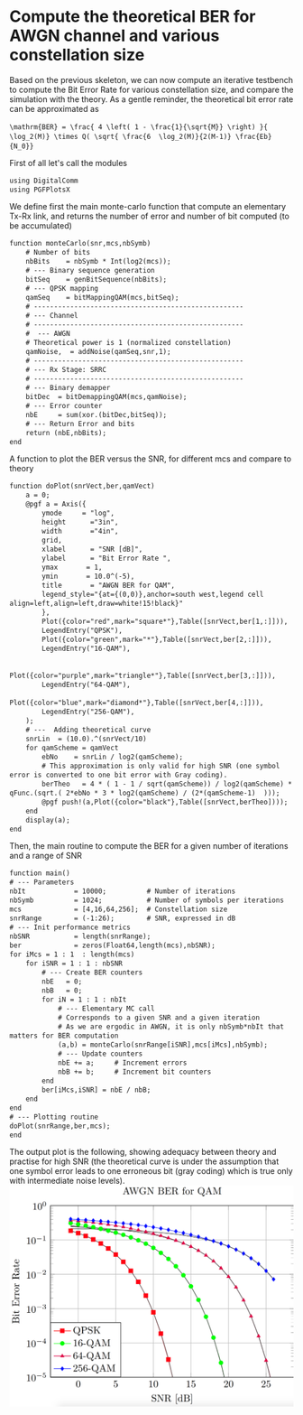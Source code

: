 # Compute the theoretical BER for AWGN channel and various constellation size

Based on the previous skeleton, we can now compute an iterative testbench to compute the Bit Error Rate for various constellation size, and compare the simulation with the theory.
As  a gentle reminder, the theoretical bit error rate can be approximated as

``\mathrm{BER} = \frac{ 4 \left( 1 - \frac{1}{\sqrt{M}} \right) }{ \log_2(M)} \times Q( \sqrt{ \frac{6  \log_2(M)}{2(M-1)} \frac{Eb}{N_0}}``

First of all let's call the modules

    using DigitalComm 
    using PGFPlotsX

We define first the main monte-carlo function that compute an elementary Tx-Rx link, and returns the number of error and number of bit computed (to be accumulated)

    function monteCarlo(snr,mcs,nbSymb) 
        # Number of bits  
        nbBits    = nbSymb * Int(log2(mcs));
        # --- Binary sequence generation 
        bitSeq    = genBitSequence(nbBits);
        # --- QPSK mapping
        qamSeq    = bitMappingQAM(mcs,bitSeq);
        # ---------------------------------------------------- 
        # --- Channel  
        # ---------------------------------------------------- 
        #  --- AWGN
        # Theoretical power is 1 (normalized constellation)
        qamNoise,  = addNoise(qamSeq,snr,1);
        # ----------------------------------------------------
        # --- Rx Stage: SRRC
        # ----------------------------------------------------
        # --- Binary demapper
        bitDec  = bitDemappingQAM(mcs,qamNoise);
        # --- Error counter 
        nbE     = sum(xor.(bitDec,bitSeq));
        # --- Return Error and bits 
        return (nbE,nbBits);
    end

A function to plot the BER versus the SNR, for different mcs and compare to theory

    function doPlot(snrVect,ber,qamVect)
        a = 0;
        @pgf a = Axis({
            ymode     = "log",
            height      ="3in",
            width       ="4in",
            grid,
            xlabel      = "SNR [dB]",
            ylabel      = "Bit Error Rate ",
            ymax       = 1,
            ymin       = 10.0^(-5),
            title       = "AWGN BER for QAM",
            legend_style="{at={(0,0)},anchor=south west,legend cell align=left,align=left,draw=white!15!black}"
            },
            Plot({color="red",mark="square*"},Table([snrVect,ber[1,:]])),
            LegendEntry("QPSK"),
            Plot({color="green",mark="*"},Table([snrVect,ber[2,:]])),
            LegendEntry("16-QAM"),

            Plot({color="purple",mark="triangle*"},Table([snrVect,ber[3,:]])),
            LegendEntry("64-QAM"),
            Plot({color="blue",mark="diamond*"},Table([snrVect,ber[4,:]])),
            LegendEntry("256-QAM"),
        );
        # ---  Adding theoretical curve
        snrLin  = (10.0).^(snrVect/10)
        for qamScheme = qamVect
            ebNo    = snrLin / log2(qamScheme);
            # This approximation is only valid for high SNR (one symbol error is converted to one bit error with Gray coding).
            berTheo   = 4 * ( 1 - 1 / sqrt(qamScheme)) / log2(qamScheme) * qFunc.(sqrt.( 2*ebNo * 3 * log2(qamScheme) / (2*(qamScheme-1)  )));
            @pgf push!(a,Plot({color="black"},Table([snrVect,berTheo])));
        end
        display(a);
    end 

Then, the main routine to compute the BER for a given number of iterations and a range of SNR

    function main() 
    # --- Parameters 
    nbIt            = 10000;          # Number of iterations  
    nbSymb          = 1024;           # Number of symbols per iterations 
    mcs             = [4,16,64,256];  # Constellation size 
    snrRange        = (-1:26);        # SNR, expressed in dB 
    # --- Init performance metrics
    nbSNR           = length(snrRange);
    ber             = zeros(Float64,length(mcs),nbSNR);
    for iMcs = 1 : 1  : length(mcs)
        for iSNR = 1 : 1 : nbSNR
            # --- Create BER counters 
            nbE   = 0;
            nbB   = 0;
            for iN = 1 : 1 : nbIt
                # --- Elementary MC call 
                # Corresponds to a given SNR and a given iteration 
                # As we are ergodic in AWGN, it is only nbSymb*nbIt that matters for BER computation
                (a,b) = monteCarlo(snrRange[iSNR],mcs[iMcs],nbSymb); 
                # --- Update counters 
                nbE += a;     # Increment errors 
                nbB += b;     # Increment bit counters 
            end 
            ber[iMcs,iSNR] = nbE / nbB; 
        end
    end 
    # --- Plotting routine
    doPlot(snrRange,ber,mcs);
    end

The output plot is the following, showing adequacy between theory and practise for high SNR (the theoretical curve is under the assumption that one symbol error leads to one erroneous bit (gray coding) which is true only with intermediate noise levels).
![BER](./../img/BER_AWGN.png)
